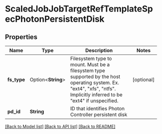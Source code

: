 # ScaledJobJobTargetRefTemplateSpecPhotonPersistentDisk

## Properties

Name | Type | Description | Notes
------------ | ------------- | ------------- | -------------
**fs_type** | Option<**String**> | Filesystem type to mount. Must be a filesystem type supported by the host operating system. Ex. \"ext4\", \"xfs\", \"ntfs\". Implicitly inferred to be \"ext4\" if unspecified. | [optional]
**pd_id** | **String** | ID that identifies Photon Controller persistent disk | 

[[Back to Model list]](../README.md#documentation-for-models) [[Back to API list]](../README.md#documentation-for-api-endpoints) [[Back to README]](../README.md)


